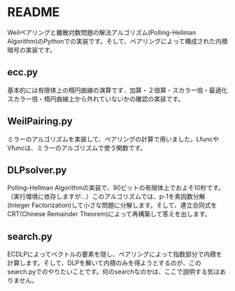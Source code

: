 # README

Weilペアリングと離散対数問題の解法アルゴリズム(Polling-Hellman Algorithm)のPythonでの実装です。そして、ペアリングによって構成された内積暗号の実装です。

## ecc.py
基本的には有限体上の楕円曲線の演算です．加算・２倍算・スカラー倍・最適化スカラー倍・楕円曲線上から外れていないかの確認の実装です。

## WeilPairing.py
ミラーのアルゴリズムを実装して、ペアリングの計算で用いました。LfuncやVfuncは、ミラーのアルゴリズムで使う関数です。

## DLPsolver.py
Polling-Hellman Algorithmの実装で、90ビットの有限体上でおよそ10秒です。（実行環境に依存しますが...）このアルゴリズムでは、p-1を素因数分解(Integer Factorization)して小さな問題に分解します。そして、連立合同式をCRT(Chinese Remainder Theorem)によって再構築して答えを出します。

## search.py
ECDLPによってベクトルの要素を隠し、ペアリングによって指数部分で内積を計算します。そして、DLPを解いて内積のみを得ようとするのが、このsearch.pyでのやりたいことです。何のsearchなのかは、ここで説明する気はありません。
